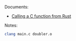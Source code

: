 Documents:

 - [Calling a C function from Rust](https://blog.jfo.click/calling-a-c-function-from-rust/)

Notes:

```bash
clang main.c doubler.o
``` 
